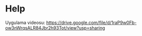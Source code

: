 # Help
Uygulama videosu:
https://drive.google.com/file/d/1raP9w0Fb-ow3nWrqsALR84Jbr2h93Tot/view?usp=sharing
